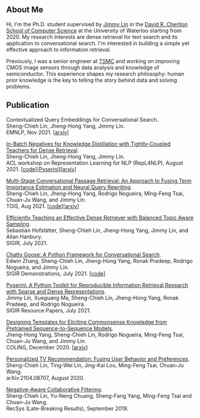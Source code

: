 ## About Me
Hi, I'm the Ph.D. student supervised by [Jimmy Lin](https://cs.uwaterloo.ca/~jimmylin/) in the [David R. Cheriton School of Computer Science](https://cs.uwaterloo.ca/) at the University of Waterloo starting from 2020. My research interests are dense retrieval for text search and its application to conversational search. I'm interested in building a simple yet effective approach to information retrieval.  

Previously, I was a senior engineer at [TSMC](https://www.tsmc.com/english) and working on improving CMOS image sensors through data analysis and knowledge of semiconductor. This experience shapes my research philosophy: human prior knowledge is the key to telling the story behind data and solving problems.

## Publication
Contextualized Query Embeddings for Conversational Search.  
Sheng-Chieh Lin, Jheng-Hong Yang, Jimmy Lin.  
EMNLP, Nov 2021. [[arxiv](https://arxiv.org/abs/2104.08707)]

[In-Batch Negatives for Knowledge Distillation with Tightly-Coupled Teachers for Dense Retrieval](https://aclanthology.org/2021.repl4nlp-1.17/).  
Sheng-Chieh Lin, Jheng-Hong Yang, Jimmy Lin.  
ACL workshop on Representation Learning for NLP (RepL4NLP), August 2021. [[code](https://github.com/castorini/tct_colbert)][[Pyserini](https://github.com/castorini/pyserini/blob/master/docs/experiments-tct_colbert-v2.md)][[arxiv](https://arxiv.org/abs/2010.11386)]   


[Multi-Stage Conversational Passage Retrieval: An Approach to Fusing Term Importance Estimation and Neural Query Rewriting](https://dl.acm.org/doi/10.1145/3446426).  
Sheng-Chieh Lin, Jheng-Hong Yang, Rodrigo Nogueira, Ming-Feng Tsai, Chuan-Ju Wang, and Jimmy Lin.  
TOIS, Aug 2021. [[code](https://github.com/castorini/chatty-goose)][[arxiv](https://arxiv.org/abs/2005.02230)]

[Efficiently Teaching an Effective Dense Retriever with Balanced Topic Aware Sampling](https://dl.acm.org/doi/10.1145/3404835.3462891).  
Sebastian Hofstätter, Sheng-Chieh Lin, Jheng-Hong Yang, Jimmy Lin, and Allan Hanbury.  
SIGIR, July 2021.  

[Chatty Goose: A Python Framework for Conversational Search](https://dl.acm.org/doi/10.1145/3404835.3462782).  
Edwin Zhang, Sheng-Chieh Lin, Jheng-Hong Yang, Ronak Pradeep, Rodrigo Nogueira, and Jimmy Lin.  
SIGIR Demonstrations, July 2021. [[code](https://github.com/castorini/chatty-goose)]  

[Pyserini: A Python Toolkit for Reproducible Information Retrieval Research with Sparse and Dense Representations](https://dl.acm.org/doi/10.1145/3404835.3463238).  
Jimmy Lin, Xueguang Ma, Sheng-Chieh Lin, Jheng-Hong Yang, Ronak Pradeep, and Rodrigo Nogueira.  
SIGIR Resource Papers, July 2021.   

[Designing Templates for Eliciting Commonsense Knowledge from Pretrained Sequence-to-Sequence Models](https://aclanthology.org/2020.coling-main.307/).  
Jheng-Hong Yang, Sheng-Chieh Lin, Rodrigo Nogueira, Ming-Feng Tsai, Chuan-Ju Wang, and Jimmy Lin.  
COLING, December 2020. [[arxiv](https://arxiv.org/abs/2003.08380)] 

[Personalized TV Recommendation: Fusing User Behavior and Preferences](https://arxiv.org/abs/2009.08957).  
Sheng-Chieh Lin, Ting-Wei Lin, Jing-Kai Lou, Ming-Feng Tsai, Chuan-Ju Wang.  
arXiv:2104.08707, August 2020. 

[Negative-Aware Collaborative Filtering](http://ceur-ws.org/Vol-2431/paper9.pdf).  
Sheng-Chieh Lin, Yu-Neng Chuang, Sheng-Fang Yang, Ming-Feng Tsai and Chuan-Ju Wang.  
RecSys (Late-Breaking Results), September 2019.  
